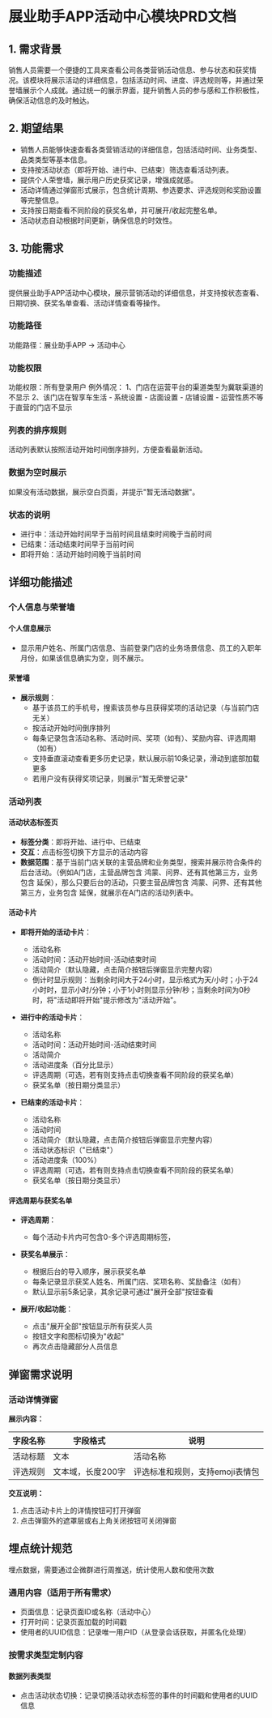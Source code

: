# 展业助手APP活动中心模块PRD文档 

## 1. 需求背景

销售人员需要一个便捷的工具来查看公司各类营销活动信息、参与状态和获奖情况。该模块将展示活动的详细信息，包括活动时间、进度、评选规则等，并通过荣誉墙展示个人成就。通过统一的展示界面，提升销售人员的参与感和工作积极性，确保活动信息的及时触达。

## 2. 期望结果

- 销售人员能够快速查看各类营销活动的详细信息，包括活动时间、业务类型、品类类型等基本信息。
- 支持按活动状态（即将开始、进行中、已结束）筛选查看活动列表。
- 提供个人荣誉墙，展示用户历史获奖记录，增强成就感。
- 活动详情通过弹窗形式展示，包含统计周期、参选要求、评选规则和奖励设置等完整信息。
- 支持按日期查看不同阶段的获奖名单，并可展开/收起完整名单。
- 活动状态自动根据时间更新，确保信息的时效性。

## 3. 功能需求

### 功能描述

提供展业助手APP活动中心模块，展示营销活动的详细信息，并支持按状态查看、日期切换、获奖名单查看、活动详情查看等操作。

### 功能路径

功能路径：展业助手APP -> 活动中心

### 功能权限

功能权限：所有登录用户
例外情况：
1、门店在运营平台的渠道类型为冀联渠道的不显示
2、该门店在智享车生活 - 系统设置 - 店面设置 - 店铺设置 - 运营性质不等于直营的门店不显示

### 列表的排序规则

活动列表默认按照活动开始时间倒序排列，方便查看最新活动。

### 数据为空时展示

如果没有活动数据，展示空白页面，并提示"暂无活动数据"。

### 状态的说明

- 进行中：活动开始时间早于当前时间且结束时间晚于当前时间
- 已结束：活动结束时间早于当前时间
- 即将开始：活动开始时间晚于当前时间



## 详细功能描述

### 个人信息与荣誉墙

#### 个人信息展示

- 显示用户姓名、所属门店信息、当前登录门店的业务场景信息、员工的入职年月份，如果该信息确实为空，则不展示。

#### 荣誉墙


- **展示规则**：
  - 基于该员工的手机号，搜索该员参与且获得奖项的活动记录（与当前门店无关）
  - 按活动开始时间倒序排列
  - 每条记录包含活动名称、活动时间、奖项（如有）、奖励内容、评选周期（如有）
  - 支持垂直滚动查看更多历史记录，默认展示前10条记录，滑动到底部加载更多
  - 若用户没有获得奖项记录，则展示"暂无荣誉记录"


### 活动列表

#### 活动状态标签页

- **标签分类**：即将开始、进行中、已结束
- **交互**：点击标签切换下方显示的活动内容
- **数据范围**：基于当前门店关联的主营品牌和业务类型，搜索并展示符合条件的后台活动。（例如A门店，主营品牌包含 鸿蒙、问界、还有其他第三方，业务包含 延保），那么只要后台的活动，只要主营品牌包含 鸿蒙、问界、还有其他第三方，业务包含 延保，就展示在A门店的活动列表中。 

#### 活动卡片

- **即将开始的活动卡片**：
  - 活动名称
  - 活动时间：活动开始时间-活动结束时间
  - 活动简介（默认隐藏，点击简介按钮后弹窗显示完整内容）
  - 倒计时显示规则：当剩余时间大于24小时，显示格式为天/小时；小于24小时时，显示小时/分钟；小于1小时则显示分钟/秒；当剩余时间为0秒时，将"活动即将开始"提示修改为"活动开始"。
 

- **进行中的活动卡片**：
  - 活动名称
  - 活动时间：活动开始时间-活动结束时间
  - 活动简介
  - 活动进度条（百分比显示）
  - 评选周期（可选，若有则支持点击切换查看不同阶段的获奖名单）
  - 获奖名单（按日期分类显示）

- **已结束的活动卡片**：
  - 活动名称
  - 活动时间
  - 活动简介（默认隐藏，点击简介按钮后弹窗显示完整内容）
  - 活动状态标识（"已结束"）
  - 活动进度条（100%）
  - 评选周期（可选，若有则支持点击切换查看不同阶段的获奖名单）
  - 获奖名单（按日期分类显示）

#### 评选周期与获奖名单

- **评选周期**：
  - 每个活动卡片内可包含0-多个评选周期标签，

- **获奖名单展示**：
  - 根据后台的导入顺序，展示获奖名单
  - 每条记录显示获奖人姓名、所属门店、奖项名称、奖励备注（如有）
  - 默认显示前5条记录，其余记录可通过"展开全部"按钮查看

- **展开/收起功能**：
  - 点击"展开全部"按钮显示所有获奖人员
  - 按钮文字和图标切换为"收起"
  - 再次点击隐藏部分人员信息

## 弹窗需求说明

### 活动详情弹窗

**展示内容：**

| 字段名称 | 字段格式 | 说明 |
|---------|-------|------|
| 活动标题 | 文本| 活动名称 |
| 评选规则 | 文本域，长度200字 | 评选标准和规则，支持emoji表情包 |

**交互说明：**
1. 点击活动卡片上的详情按钮可打开弹窗
2. 点击弹窗外的遮罩层或右上角关闭按钮可关闭弹窗


## 埋点统计规范

埋点数据，需要通过企微群进行周推送，统计使用人数和使用次数

### 通用内容（适用于所有需求）

- 页面信息：记录页面ID或名称（活动中心）
- 打开时间：记录页面加载的时间戳
- 使用者的UUID信息：记录唯一用户ID（从登录会话获取，并匿名化处理）

### 按需求类型定制内容

#### 数据列表类型

- 点击活动状态切换：记录切换活动状态标签的事件的时间戳和使用者的UUID信息
